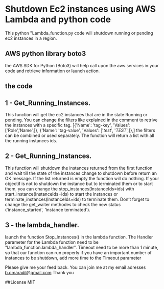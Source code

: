 # Shutdown Ec2 instances using AWS Lambda and python code

This python "Lambda_function.py code will shutdown running or pending ec2 instances in a region. 

## AWS python library boto3

the AWS SDK for Python (Boto3) will help call upon the aws services in your code and retrieve information or launch action. 

## the code


1 - Get_Running_Instances.
  - 
  This function will get the ec2 instances that are in the state Running or pending.
  You can change the filters like explained in the comment to retrive the instances with a specific tag.
  [{'Name': 'tag-key', 'Values': ['Role','Name',]}, {'Name': 'tag-value', 'Values': ['*test*', '*TEST*',]},]
  the filters can be combined or used separately. 
  The function will return a list with all the running instances ids.

2 - Get_Running_Instances.
  -
  This function will shutdown the instances returned from the first function 
  and wait till the state of the instances change to shutdown before return an OK message.
  If the list returned is empty the function will do nothing.
  If your objectif is not to shutdown the instance but to terminated them or to start them, 
  you can change the stop_instances(InstanceIds=ids) with start_instance(InstanceIds=ids) to start the instances 
  or terminate_instances(InstanceIds=ids) to terminate them.
  Don’t forget to change the get_waiter methodes to check the new status ('instance_started', 'instance terminated').
      
3 - the lambda_handler.
  -
  launch the function Stop_Instances() in the lambda function.
  The Handler parameter for the Lambda function need to be "lambda_function.lambda_handler".
  Timeout need to be more than 1 minute, so that our function can run properly 
  if you have an important number of instances to be shutdown, add more time to the Timeout parameter 
  
  Please give me your feed back.
  You can join me at my email adresses b.omaradil@gmail.com
  Thank you
  
  ##License
  MIT
  
